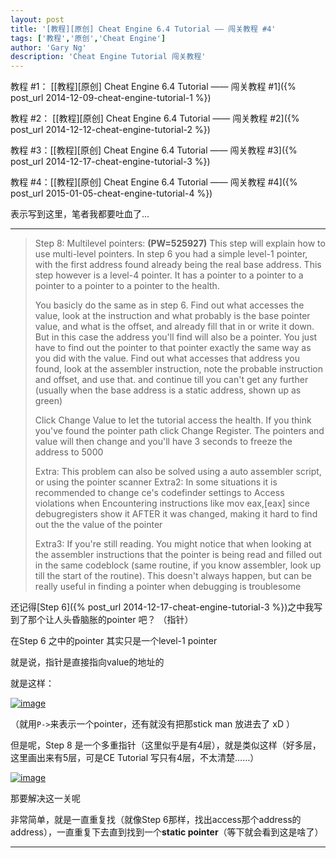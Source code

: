 ```yaml
---
layout: post
title: '[教程][原创] Cheat Engine 6.4 Tutorial —— 闯关教程 #4'
tags: ['教程','原创','Cheat Engine']
author: 'Gary Ng'
description: 'Cheat Engine Tutorial 闯关教程'
---
```


教程 #1： [[教程][原创] Cheat Engine 6.4 Tutorial —— 闯关教程 #1]({% post_url 2014-12-09-cheat-engine-tutorial-1 %})

教程 #2： [[教程][原创] Cheat Engine 6.4 Tutorial —— 闯关教程 #2]({% post_url 2014-12-12-cheat-engine-tutorial-2 %})

教程 #3：[[教程][原创] Cheat Engine 6.4 Tutorial —— 闯关教程 #3]({% post_url 2014-12-17-cheat-engine-tutorial-3 %})

教程 #4：[[教程][原创] Cheat Engine 6.4 Tutorial —— 闯关教程 #4]({% post_url 2015-01-05-cheat-engine-tutorial-4 %})

表示写到这里，笔者我都要吐血了...

<hr/>

> Step 8: Multilevel pointers: **(PW=525927)**
> This step will explain how to use multi-level pointers.
> In step 6 you had a simple level-1 pointer, with the first address found already being the real base address.
> This step however is a level-4 pointer. It has a pointer to a pointer to a pointer to a pointer to a pointer to the health.
> 
> You basicly do the same as in step 6. Find out what accesses the value, look at the instruction and what probably is the base pointer value, and what is the offset, and already fill that in or write it down. But in this case the address you'll find will also be a pointer. You just have to find out the pointer to that pointer exactly the same way as you did with the value. Find out what accesses that address you found, look at the assembler instruction, note the probable instruction and offset, and use that.
> and continue till you can't get any further (usually when the base address is a static address, shown up as green)
> 
> Click Change Value to let the tutorial access the health.
> If you think you've found the pointer path click Change Register. The pointers and value will then change and you'll have 3 seconds to freeze the address to 5000
> 
> Extra: This problem can also be solved using a auto assembler script, or using the pointer scanner
> Extra2: In some situations it is recommended to change ce's codefinder settings to Access violations when 
> Encountering instructions like mov eax,[eax] since debugregisters show it AFTER it was changed, making it hard to find out the the value of the pointer
> 
> 
> Extra3: If you're still reading. You might notice that when looking at the assembler instructions that the pointer is being read and filled out in the same codeblock (same routine, if you know assembler, look up till the start of the routine). This doesn't always happen, but can be really useful in finding a pointer when debugging is troublesome


还记得[Step 6]({% post_url 2014-12-17-cheat-engine-tutorial-3 %})之中我写到了那个让人头昏脑胀的pointer 吧？ （指针）

在Step 6 之中的pointer 其实只是一个level-1 pointer

就是说，指针是直接指向value的地址的

就是这样：

[![image](https://lh6.googleusercontent.com/-RnFCie_5q5U/VKqGzSAW1sI/AAAAAAAAH5c/1zuSo7DH7fc/s800/05-01-2015_204107.png "image")](https://lh6.googleusercontent.com/-RnFCie_5q5U/VKqGzSAW1sI/AAAAAAAAH5g/EqKxoINNXDw/s1600/05-01-2015_204107.png)

（就用`P->`来表示一个pointer，还有就没有把那stick man 放进去了 xD ）

但是呢，Step 8 是一个多重指针（这里似乎是有4层），就是类似这样（好多层，这里画出来有5层，可是CE Tutorial 写只有4层，不太清楚……）

[![image](https://lh3.googleusercontent.com/-iKKISUSIl8c/VKvPoIFTHEI/AAAAAAAAH5w/9bDL6j9B50k/s800/06-01-2015_200521.png "image")](https://lh3.googleusercontent.com/-iKKISUSIl8c/VKvPoIFTHEI/AAAAAAAAH5s/C9klFUOfcn8/s1600/06-01-2015_200521.png)

那要解决这一关呢

非常简单，就是一直重复找（就像Step 6那样，找出access那个address的address），一直重复下去直到找到一个**static pointer**（等下就会看到这是啥了）

<hr/>





